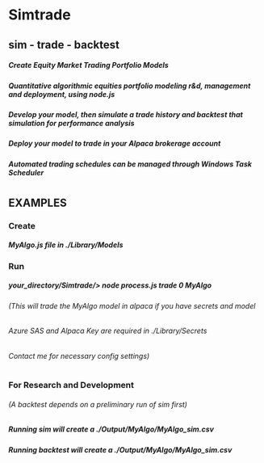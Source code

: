 # Simtrade
## sim - trade - backtest
##### Create Equity Market Trading Portfolio Models
##### Quantitative algorithmic equities portfolio modeling r&d, management and deployment, using node.js
##### Develop your model, then simulate a trade history and backtest that simulation for performance analysis 
##### Deploy your model to trade in your Alpaca brokerage account
##### Automated trading schedules can be managed through Windows Task Scheduler
# 
## EXAMPLES
### Create
##### MyAlgo.js file in ./Library/Models
### Run
##### your_directory/Simtrade/> node process.js trade 0 MyAlgo
###### (This will trade the MyAlgo model in alpaca if you have secrets and model
###### Azure SAS and Alpaca Key are required in ./Library/Secrets
###### Contact me for necessary config settings)
#
### For Research and Development
###### (A backtest depends on a preliminary run of sim first)
##### Running sim will create a ./Output/MyAlgo/MyAlgo_sim.csv
##### Running backtest will create a ./Output/MyAlgo/MyAlgo_sim.csv

